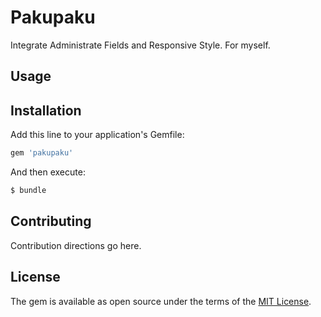 # Pakupaku
Integrate Administrate Fields and Responsive Style.
For myself.

## Usage

## Installation
Add this line to your application's Gemfile:

```ruby
gem 'pakupaku'
```

And then execute:
```bash
$ bundle
```

## Contributing
Contribution directions go here.

## License
The gem is available as open source under the terms of the [MIT License](http://opensource.org/licenses/MIT).
